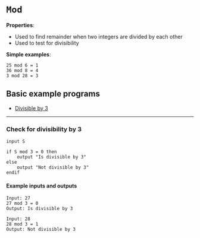 # `Mod`

**Properties**:
- Used to find remainder when two integers are divided by each other
- Used to test for divisibility

**Simple examples**:

    25 mod 6 = 1
    36 mod 8 = 4
    3 mod 28 = 3

## Basic example programs
- [Divisible by 3](#three-divisibility)

---
### <a id="three-divisibility"></a>Check for divisibility by 3

    input S

    if S mod 3 = 0 then
        output "Is divisible by 3"
    else
        output "Not divisible by 3"
    endif

#### Example inputs and outputs

    Input: 27
    27 mod 3 = 0
    Output: Is divisible by 3

    Input: 28
    28 mod 3 = 1
    Output: Not divisible by 3